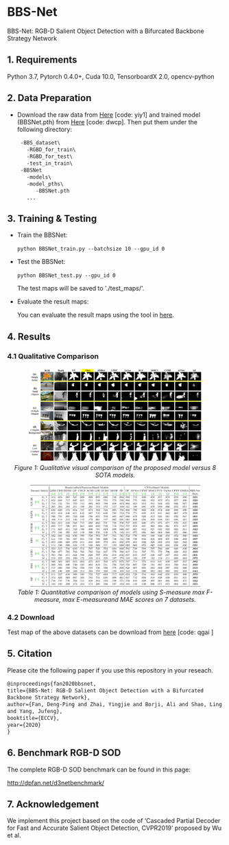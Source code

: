 # BBS-Net
BBS-Net: RGB-D Salient Object Detection with
a Bifurcated Backbone Strategy Network

## 1. Requirements

Python 3.7, Pytorch 0.4.0+, Cuda 10.0, TensorboardX 2.0, opencv-python

## 2. Data Preparation

 - Download the raw data from [Here](https://pan.baidu.com/s/1SxBjlTF4Tb74WjuDsRmM3w) [code: yiy1] and trained model (BBSNet.pth) from [Here](https://pan.baidu.com/s/1Fn-Hvdou4DDWcgeTtx081g) [code: dwcp]. Then put them under the following directory:
 
        -BBS_dataset\ 
          -RGBD_for_train\  
          -RGBD_for_test\
          -test_in_train\
        -BBSNet
          -models\
          -model_pths\
             -BBSNet.pth
          ...
            
## 3. Training & Testing

- Train the BBSNet:

    `python BBSNet_train.py --batchsize 10 --gpu_id 0 `

- Test the BBSNet:

    `python BBSNet_test.py --gpu_id 0 `
    
    The test maps will be saved to './test_maps/'.

- Evaluate the result maps:
    
    You can evaluate the result maps using the tool in [here](http://dpfan.net/d3netbenchmark/).
## 4. Results
### 4.1 Qualitative Comparison
<p align="center">
    <img src="Images/resultmap.png" width="80%"/> <br />
 <em> 
    Figure 1: Qualitative visual comparison of the proposed model versus 8 SOTA
models.
    </em>
</p>
<p align="center">
    <img src="./Images/detailed-comparisons.png" width="80%"/> <br />
 <em>
  Table 1: Quantitative comparison of models using S-measure max F-measure, max E-measureand MAE scores on 7 datasets. 
  </em>
</p>
<!--
|  Dataset  | NJU2K  | NLPR | STERE |DES    |LFSD  |SSD |SIP|
|  -------  | -----  |----  |-----  |---    |----  |---  |---|
| S-measure |.921    |.930  |.908   |.933  | .864  | .882|.879 |
| F-measure |.920    |.918  |.903   |.927  | .859  | .859|.883 |
| E-measure |.949    |.961  |.942   |.966  | .901  | .919|.922 |
| MAE       | .035   |.023  |.041   |.021  | .072  | .044|.055 |
-->

### 4.2 Download
Test map of the above datasets can be download from [here](https://pan.baidu.com/s/1O-AhThLWEDVgQiPhX3QVYw) [code: qgai ]
## 5. Citation

Please cite the following paper if you use this repository in your reseach.

	@inproceedings{fan2020bbsnet,
	title={BBS-Net: RGB-D Salient Object Detection with a Bifurcated Backbone Strategy Network},
	author={Fan, Deng-Ping and Zhai, Yingjie and Borji, Ali and Shao, Ling and Yang, Jufeng},
	booktitle={ECCV},
	year={2020}
	}

## 6. Benchmark RGB-D SOD

The complete RGB-D SOD benchmark can be found in this page:

http://dpfan.net/d3netbenchmark/

## 7. Acknowledgement
We implement this project based on the code of ‘Cascaded Partial Decoder for Fast and Accurate Salient Object Detection, CVPR2019’ proposed by Wu et al.
